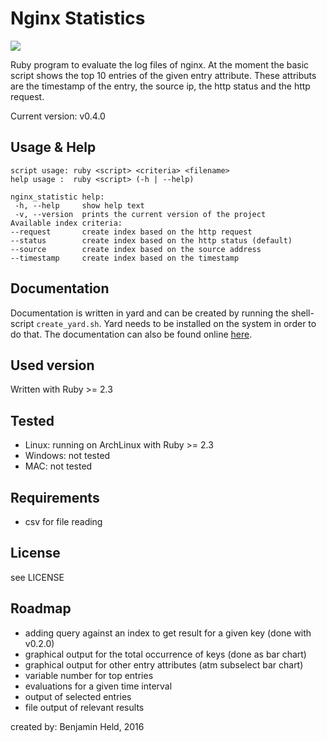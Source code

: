 # Nginx Statistics
<a href="https://codeclimate.com/github/SettRaziel/nginx_statistics"><img src="https://codeclimate.com/github/SettRaziel/nginx_statistics/badges/gpa.svg" /></a>

Ruby program to evaluate the log files of nginx. At the moment the basic script
shows the top 10 entries of the given entry attribute. These attributs are the
timestamp of the entry, the source ip, the http status and the http request.

Current version: v0.4.0

## Usage & Help
```
script usage: ruby <script> <criteria> <filename>
help usage :  ruby <script> (-h | --help)

nginx_statistic help:
 -h, --help     show help text
 -v, --version  prints the current version of the project
Available index criteria:
--request       create index based on the http request
--status        create index based on the http status (default)
--source        create index based on the source address
--timestamp     create index based on the timestamp
```

## Documentation
Documentation is written in yard and can be created by running the shell-script
`create_yard.sh`. Yard needs to be installed on the system in order to do that.
The documentation can also be found online [here](https://bheld.eu/doc/nginxstats_doc/indexcd.html).

## Used version
Written with Ruby >= 2.3

## Tested
* Linux: running on ArchLinux with Ruby >= 2.3
* Windows: not tested
* MAC: not tested

## Requirements
* csv for file reading

## License
see LICENSE

## Roadmap
* adding query against an index to get result for a given key (done with v0.2.0)
* graphical output for the total occurrence of keys (done as bar chart)
* graphical output for other entry attributes (atm subselect bar chart)
* variable number for top entries
* evaluations for a given time interval
* output of selected entries
* file output of relevant results

created by: Benjamin Held, 2016
